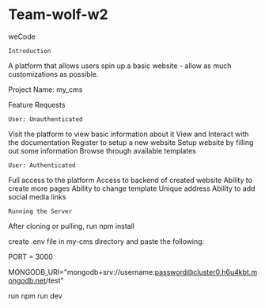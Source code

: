 # Team-wolf-w2
weCode

	Introduction
A platform that allows users spin up a basic website - allow as much customizations as possible.

Project Name: my_cms

Feature Requests

	User: Unauthenticated
Visit the platform to view basic information about it
View and Interact with the documentation
Register to setup a new website
Setup website by filling out some information
Browse through available templates 
	
  	User: Authenticated
Full access to the platform
Access to backend of created website
Ability to create more pages
Ability to change template
Unique address
Ability to add social media links

	Running the Server				

After cloning or pulling, run npm install

create .env file in my-cms directory and paste the following: 

PORT = 3000

MONGODB_URI="mongodb+srv://username:password@cluster0.h6u4kbt.mongodb.net/test"

run npm run dev
